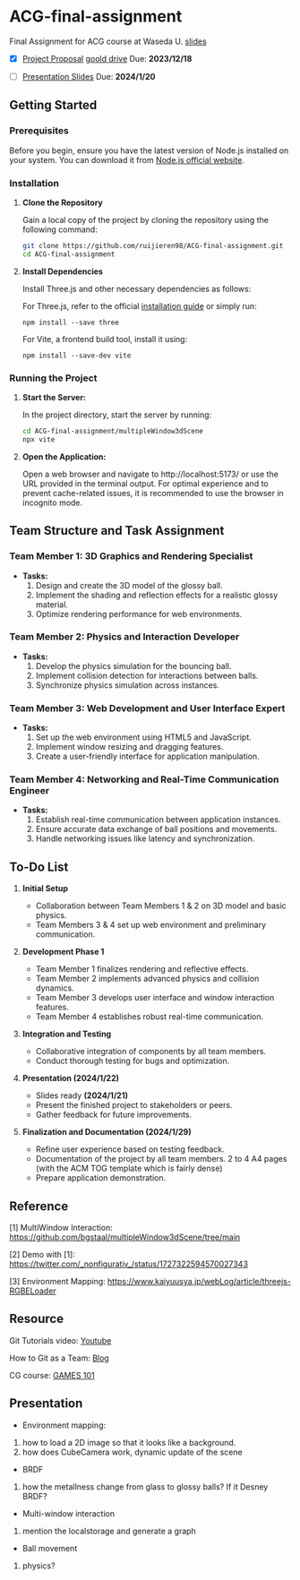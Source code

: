 # ACG-final-assignment
Final Assignment for ACG course at Waseda U. [slides](https://esslab.jp/~ess/teaching/2023/acg/project/)

- [x] [Project Proposal](Initial_project.md) [goold drive](https://docs.google.com/document/d/16W4Wd0lcPZ71vZL2U5yrz4i_9uyCbTT8GA3Mi7HI9w4/edit?usp=sharing)
 Due: **2023/12/18**

- [ ] [Presentation Slides](https://docs.google.com/presentation/d/1Gn-UmRjcYgKGUDHAmqA6SSXkL8c9epHFAm9GU6qHqW0/edit?usp=sharing)
 Due: **2024/1/20**


## Getting Started

### Prerequisites
Before you begin, ensure you have the latest version of Node.js installed on your system. You can download it from [Node.js official website](https://nodejs.org/).

### Installation

1. **Clone the Repository**

   Gain a local copy of the project by cloning the repository using the following command:

   ```bash
   git clone https://github.com/ruijieren98/ACG-final-assignment.git
   cd ACG-final-assignment
   ```

2. **Install Dependencies**

    Install Three.js and other necessary dependencies as follows:

    For Three.js, refer to the official [installation guide](https://threejs.org/docs/index.html#manual/en/introduction/Installation) or simply run:
    ```
    npm install --save three
    ```
    
    For Vite, a frontend build tool, install it using:
    ```
    npm install --save-dev vite
    ```

### Running the Project

1. **Start the Server:**

   In the project directory, start the server by running:

   ```bash
   cd ACG-final-assignment/multipleWindow3dScene
   npx vite
   ```

2. **Open the Application:**

   Open a web browser and navigate to http://localhost:5173/ or use the URL provided in the terminal output. For optimal experience and to prevent cache-related issues, it is recommended to use the browser in incognito mode.


## Team Structure and Task Assignment

### Team Member 1: 3D Graphics and Rendering Specialist
- **Tasks:**
  1. Design and create the 3D model of the glossy ball.
  2. Implement the shading and reflection effects for a realistic glossy material.
  3. Optimize rendering performance for web environments.

### Team Member 2: Physics and Interaction Developer
- **Tasks:**
  1. Develop the physics simulation for the bouncing ball.
  2. Implement collision detection for interactions between balls.
  3. Synchronize physics simulation across instances.

### Team Member 3: Web Development and User Interface Expert
- **Tasks:**
  1. Set up the web environment using HTML5 and JavaScript.
  2. Implement window resizing and dragging features.
  3. Create a user-friendly interface for application manipulation.

### Team Member 4: Networking and Real-Time Communication Engineer
- **Tasks:**
  1. Establish real-time communication between application instances.
  2. Ensure accurate data exchange of ball positions and movements.
  3. Handle networking issues like latency and synchronization.

## To-Do List

1. **Initial Setup**
   - Collaboration between Team Members 1 & 2 on 3D model and basic physics.
   - Team Members 3 & 4 set up web environment and preliminary communication.

2. **Development Phase 1**
   - Team Member 1 finalizes rendering and reflective effects.
   - Team Member 2 implements advanced physics and collision dynamics.
   - Team Member 3 develops user interface and window interaction features.
   - Team Member 4 establishes robust real-time communication.

3. **Integration and Testing**
   - Collaborative integration of components by all team members.
   - Conduct thorough testing for bugs and optimization.


4. **Presentation (2024/1/22)**
   - Slides ready **(2024/1/21)**
   - Present the finished project to stakeholders or peers.
   - Gather feedback for future improvements.

5. **Finalization and Documentation (2024/1/29)**
   - Refine user experience based on testing feedback.
   - Documentation of the project by all team members. 2 to 4 A4 pages (with the ACM TOG template which is fairly dense)
   - Prepare application demonstration.


## Reference
[1] MultiWindow Interaction: https://github.com/bgstaal/multipleWindow3dScene/tree/main 

[2] Demo with [1]: https://twitter.com/_nonfigurativ_/status/1727322594570027343

[3] Environment Mapping: https://www.kaiyuusya.jp/webLog/article/threejs-RGBELoader


## Resource
Git Tutorials video: [Youtube](https://www.youtube.com/watch?v=HVsySz-h9r4&list=PL-osiE80TeTuRUfjRe54Eea17-YfnOOAx)

How to Git as a Team: [Blog](https://www.robinwieruch.de/git-team-workflow/)

CG course: [GAMES 101](https://sites.cs.ucsb.edu/~lingqi/teaching/games101.html)


## Presentation

- Environment mapping: 
1. how to load a 2D image so that it looks like a background. 
2. how does CubeCamera work, dynamic update of the scene

- BRDF
1. how the metallness change from glass to glossy balls? If it Desney BRDF?

- Multi-window interaction
1. mention the localstorage and generate a graph

- Ball movement
1. physics?
